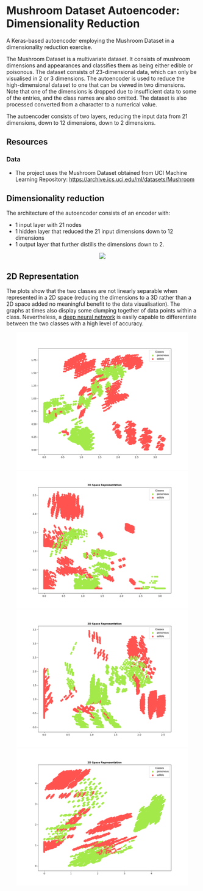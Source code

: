 # Mushroom Dataset Autoencoder: Dimensionality Reduction

A Keras-based autoencoder employing the Mushroom Dataset in a dimensionality reduction exercise.

The Mushroom Dataset is a multivariate dataset. It consists of mushroom dimensions and appearances and classifies them
as being either edible or poisonous. The dataset consists of 23-dimensional data, which can only be visualised in 2 or 3
dimensions. The autoencoder is used to reduce the high-dimensional dataset to one that can be viewed in two dimensions.
Note that one of the dimensions is dropped due to insufficient data to some of the entries, and the class names are also
omitted. The dataset is also processed converted from a character to a numerical value.

The autoencoder consists of two layers, reducing the input data from 21 dimensions, down to 12 dimensions, down to 2
dimensions.

## Resources

### Data

* The project uses the Mushroom Dataset obtained from UCI Machine Learning Repository:
  https://archive.ics.uci.edu/ml/datasets/Mushroom

## Dimensionality reduction

The architecture of the autoencoder consists of an encoder with:
* 1 input layer with 21 nodes
* 1 hidden layer that reduced the 21 input dimensions down to 12 dimensions
* 1 output layer that further distills the dimensions down to 2.

<p align="center">
  <img src="images/architecture.jpg" width="650px"/>
</p>

## 2D Representation

The plots show that the two classes are not linearly separable when represented in a 2D space
(reducing the dimensions to a 3D rather than a 2D space added no meaningful benefit to the data visualisation).
The graphs at times also display some clumping together of data points within a class.
Nevertheless, a [deep neural network](https://github.com/Carla-de-Beer/tensorflow-2.x-projects/tree/master/dff/classifier/mushroom-dataset-classifier) is easily capable to differentiate between the two classes with a high level of accuracy.

<p align="center">
  <img src="images/2D_visualisation_3.png" width="450px"/>
  <img src="images/2D_visualisation_6.png" width="450px"/>
  <img src="images/2D_visualisation_7.png" width="450px"/>
  <img src="images/2D_visualisation_9.png" width="450px"/>
</p>
